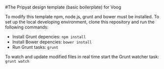 #The Pripyat design template (basic boilerplate) for Voog

To modify this template npm, node.js, grunt and bower must be installed.
To set up the local developing environment, clone this repository and run the following commands:

* Install Grunt depencies: ```npm install```
* Install Bower depencies: ```bower install```
* Run Grunt tasks: ```grunt```

To watch and update modified files in real time start the Grunt watcher task: ```grunt watch```
